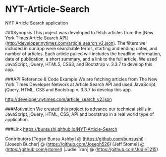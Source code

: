 # NYT-Article-Search
NYT Article Search application

###Synopsis
This project was developed to fetch articles from the [New York Times Article Search API] (http://developer.nytimes.com/article_search_v2.json).
The filters we included in our app were searchable terms, starting and ending dates, and number of articles.  Each article pulled will includes the headline information, date of publication, a short summary, and a link to the full article. We used JavaScript, jQuery, HTML5, CSS3, and Bootstrap v. 3.3.7 to develop this app.

###API Reference & Code Example
We are fetching articles from The New York Times Developer Network at Article Search API and used JavaScript, jQuery, HTML, CSS and Bootstrap v. 3.3.7 to develop this app.

http://developer.nytimes.com/article_search_v2.json

###Motivation
We created this project to advance our technical skills in JavaScript, jQuery, HTML, CSS, API and bootstrap in a real world type of application.

###Link
https://bunsushi.github.io/NYT-Article-Search

Contributors
[Tegan Bunsu Ashby] @ (https://github.com/bunsushi)
[Joseph Bucher] @ (https://github.com/Joseph526)
[Jeff Stomel] @ (https://github.com/jstomel)
[Judie Tran] @ (https://github.com/JudieT215)
